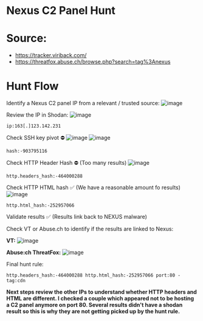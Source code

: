 # Nexus C2 Panel Hunt

# Source: 

- https://tracker.viriback.com/
- https://threatfox.abuse.ch/browse.php?search=tag%3Anexus

# Hunt Flow

Identify a Nexus C2 panel IP from a relevant / trusted source:
![image](https://github.com/m4nbat/SecBlogs/assets/16122365/0a7af438-1e6f-4782-86b8-75c508d766dc)

Review the IP in Shodan:
![image](https://github.com/m4nbat/SecBlogs/assets/16122365/0292fc2e-da58-43cd-b010-3deeac258cc0)

```
ip:163[.]123.142.231
```

Check SSH key pivot ⛔
![image](https://github.com/m4nbat/SecBlogs/assets/16122365/097ded7f-3862-4c3e-9771-1ee121248882)
![image](https://github.com/m4nbat/SecBlogs/assets/16122365/ea594727-45e8-464c-b2a3-562e1ea01847)

```
hash:-903795116
```

Check HTTP Header Hash ⛔ (Too many results)
![image](https://github.com/m4nbat/SecBlogs/assets/16122365/4e2bfce5-c207-4e10-8752-4ff624b06e60)

```
http.headers_hash:-464000288
```

Check HTTP HTML hash ✅ (We have a reasonable amount fo results)
![image](https://github.com/m4nbat/SecBlogs/assets/16122365/539564a6-2e0b-4eb4-a208-3bab6b94f374)

```
http.html_hash:-252957066
```

Validate results  ✅ (Results link back to NEXUS malware)

Check VT or Abuse.ch to identify if the results are linked to Nexus:

**VT:**
![image](https://github.com/m4nbat/SecBlogs/assets/16122365/98d7ae0f-0caf-4d6c-8f75-c37017a1234e)



**Abuse:ch ThreatFox:**
![image](https://github.com/m4nbat/SecBlogs/assets/16122365/c35930d8-a697-49ba-817e-6b6cfb0ad2ea)


Final hunt rule:

```
http.headers_hash:-464000288 http.html_hash:-252957066 port:80 -tag:cdn
```

**Next steps review the other IPs to understand whether HTTP headers and HTML are different. I checked a couple which appeared not to be hosting a C2 panel anymore on port 80. Several results didn't have a shodan result so this is why they are not getting picked up by the hunt rule.**

